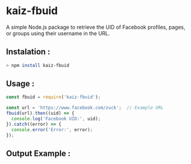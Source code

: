 # kaiz-fbuid

A simple Node.js package to retrieve the UID of Facebook profiles, pages, or groups using their username in the URL.

## Instalation :
```bash
> npm install kaiz-fbuid
```

## Usage :
```js
const fbuid = require('kaiz-fbuid');

const url = 'https://www.facebook.com/zuck';  // Example URL
fbuid(url).then((uid) => {
  console.log('Facebook UID:', uid);
}).catch((error) => {
  console.error('Error:', error);
});

```
## Output Example :
```
